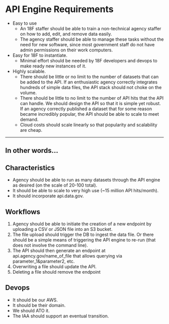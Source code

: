 

# API Engine Requirements


* Easy to use
  * An 18F staffer should be able to train a non-technical agency staffer on how to add, edit, and remove data easily.
  * The agency staffer should be able to manage these tasks without the need for new software, since most government staff do not have admin permissions on their work computers.
* Easy for 18F to instantiate.
  * Minimal effort should be needed by 18F developers and devops to make ready new instances of it.
* Highly scalable.
  * There should be little or no limit to the number of datasets that can be added to the API. If an enthusiastic agency correctly integrates hundreds of simple data files, the API stack should not choke on the volume.
  * There should be little to no limit to the number of API hits that the API can handle. We should design the API so that it is simple yet robust. If an agency correctly published a dataset that for some reason became incredibly popular, the API should be able to scale to meet demand.
  * Cloud costs should scale linearly so that popularity and scalability are cheap.

--------------------------

## In other words...


## Characteristics 
* Agency should be able to run as many datasets through the API engine as desired (on the scale of 20-100 total).  
* It should be able to scale to very high use (~15 million API hits/month).  
* It should incorporate api.data.gov.  


## Workflows

1. Agency should be able to initiate the creation of a new endpoint by uploading a CSV or JSON file into an S3 bucket.  
2. The file upload should trigger the DB to ingest the data file.  Or there should be a simple means of triggering the API engine to re-run (that does not involve the command line).  
3. The API should then generate an endpoint at api.agency.gov/name_of_file that allows querying via parameter_1&parameter2, etc.  
4. Overwriting a file should update the API.  
5. Deleting a file should remove the endpoint 

## Devops
* It should be our AWS.  
* It should be their domain.  
* We should ATO it.  
* The IAA should support an eventual transition.  
